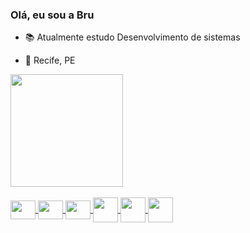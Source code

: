 ### Olá, eu sou a Bru

- 📚 Atualmente estudo Desenvolvimento de sistemas

- 📌 Recife, PE

<div>
  <a href="https://github.com/Brvnaxs">
  <img height="180em" src="https://github-readme-stats.vercel.app/api/top-langs/?username=Brvnaxs&layout=compact&langs_count=7&theme=synthwave"/>
</div>
  <div style="display: inline_block"><br>
  <img align="center" height="30" width="40" src="https://icongr.am/devicon/javascript-plain.svg?size=128&color=c5267b">
   <img align="center"  height="30" width="40" src="https://icongr.am/devicon/html5-plain.svg?size=128&color=c5267b">
  <img align="center" height="30" width="40" src="https://icongr.am/devicon/css3-plain.svg?size=128&color=c5267b">
  <img align="center" height="40" width="40" src="https://icongr.am/devicon/nodejs-plain.svg?size=128&color=c5267b">
  <img align="center"  height="40" width="40" src="https://icongr.am/devicon/java-plain-wordmark.svg?size=128&color=c5267b">
  <img align="center" height="40" width="40" src="https://icongr.am/devicon/python-plain-wordmark.svg?size=128&color=c5267b">
 
</div>
